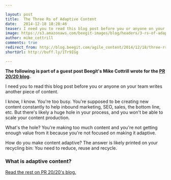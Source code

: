 ```yaml
---

layout: post
title:  The Three Rs of Adaptive Content 
date:   2014-12-18 18:28:46
teaser: I need you to read this blog post before you or anyone on your team writes another piece of content
image: https://s3.amazonaws.com/beegit-images/blog/headers/3-rs-of-adaptive-content.jpg
author: mike_cottrill
comments: true
redirect_from: http://blog.beegit.com/agile_content/2014/12/18/three-rs-of-adaptive-content/
shortUrl: http://buff.ly/1Tr9IGg

---
```


**The following is part of a guest post Beegit's Mike Cottrill wrote for the [PR 20/20 blog](http://www.pr2020.com/blog/the-3-rs-of-adaptive-content-creation?utm_content=10640996&utm_medium=social&utm_source=twitter).**

I need you to read this blog post before you or anyone on your team writes another piece of content.

I know, I know. You're too busy. You're supposed to be creating new content constantly to help inbound marketing, SEO, sales, the bottom line, etc. But there's likely a huge hole in your process, and you won't be able to scale your content production.

What's the hole? You're making too much content and you're not getting enough value from it because you're not focused on making it adaptive.

How do you make content adaptive? The answer is likely printed on your recycling bin: You need to reduce, reuse and recycle.

### What is adaptive content?

[Read the rest on PR 20/20's blog.](http://www.pr2020.com/blog/the-3-rs-of-adaptive-content-creation?utm_content=10640996&utm_medium=social&utm_source=twitter)
